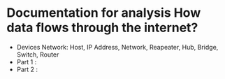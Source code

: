 # Documentation for analysis How data flows through the internet?
- Devices Network: Host, IP Address, Network, Reapeater, Hub, Bridge, Switch, Router 
- Part 1 : 
- Part 2 :  
